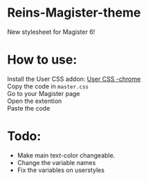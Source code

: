 # Reins-Magister-theme
New stylesheet for Magister 6!

# How to use:
Install the User CSS addon: [User CSS -chrome](https://chrome.google.com/webstore/detail/user-css/okpjlejfhacmgjkmknjhadmkdbcldfcb)<br />
Copy the code in `master.css`<br />
Go to your Magister page <br />
Open the extention <br />
Paste the code<br />

# Todo:
* Make main text-color changeable.
* Change the variable names
* Fix the variables on userstyles
